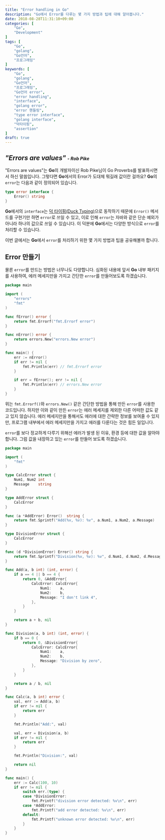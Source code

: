```yaml
---
title: "Error handling in Go"
description: "Go에서 Error를 다루는 몇 가지 방법과 팁에 대해 알아봅니다."
date: 2018-08-28T11:31:10+09:00
categories: [
    "Go",
    "Development"
]
tags: [
    "Go",
    "golang",
    "Go언어",
    "프로그래밍"
]
keywords: [
    "Go",
    "golang",
    "Go언어",
	"프로그래밍",
	"Go언어 error",
	"error handling",
	"interface",
	"golang error",
    "error 핸들링",
    "type error interface",
    "golang interface",
    "덕타이핑",
    "assertion"
]
draft: true
---
```


## *"Errors are values" <small><small>- Rob Pike</small></small>*
"Errors are values"는 **Go**의 개발자이신 Rob Pike님이 Go Proverbs를 발표하시면서 하신 말씀입니다. 그렇다면 **Go**에서의 Error가 도대체 뭐길래 값이란 걸까요? **Go**의 `error`는 다음과 같이 정의되어 있습니다.

```go
type error interface {
    Error() string
}
```

**Go**에서의 `interface`는 [덕 타이핑(Duck Typing)](https://ko.wikipedia.org/wiki/%EB%8D%95_%ED%83%80%EC%9D%B4%ED%95%91)으로 동작하기 때문에 `Error()` 메서드를 구현기만 하면 `error`로 쓰일 수 있고, 이로 인해 `error`는 자바와 같은 단순 예외가 아니라 하나의 값으로 쓰일 수 있습니다. 이 덕분에 **Go**에서는 다양한 방식으로 `error`를 처리할 수 있습니다.

이번 글에서는 **Go**에서 `error`를 처리하기 위한 몇 가지 방법과 팁을 공유해볼까 합니다.

## Error 만들기
물론 `error`를 만드는 방법은 너무나도 다양합니다. 심화된 내용에 앞서 **Go** 내부 패키지를 사용하여, 에러 메세지만을 가지고 간단한 `error`를 만들어보도록 하겠습니다.

```go
package main

import (
	"errors"
	"fmt"
)

func fError() error {
	return fmt.Errorf("fmt.Errorf error")
}

func nError() error {
	return errors.New("errors.New error")
}

func main() {
	err := nError()
	if err != nil {
		fmt.Println(err) // fmt.Errorf error
	}

	if err = fError(); err != nil {
		fmt.Println(err) // errors.New error
	}
}
```

위는 `fmt.Errorf()`와 `errors.New()` 같은 간단한 방법을 통해 만든 `error`를 사용한 코드입니다. 하지만 이와 같이 만든 `error`는 에러 메세지를 제외한 다른 어떠한 값도 같고 있지 않습니다. 에러 메세지만을 통해서도 에러에 대한 간략한 정보를 보여줄 수 있지만, 프로그램 내부에서 에러 메세지만을 가지고 에러를 다룬다는 것은 힘든 일입니다.

`error`를 보다 정교하게 다루기 위해선 에러가 발생 된 이유, 환경 등에 대한 값을 알아야 합니다. 그럼 값을 내장하고 있는 `error`를 만들어 보도록 하겠습니다.

```go
package main

import (
	"fmt"
)

type CalcError struct {
	Num1, Num2 int
	Message    string
}

type AddError struct {
	CalcError
}

func (a *AddError) Error()  string {
	return fmt.Sprintf("Add(%v, %v): %v", a.Num1, a.Num2, a.Message)
}

type DivisionError struct {
	CalcError
}

func (d *DivisionError) Error() string {
	return fmt.Sprintf("Division(%v, %v): %v", d.Num1, d.Num2, d.Message)
}

func Add(a, b int) (int, error) {
	if a == 4 || b == 4 {
		return 0, &AddError{
			CalcError: CalcError{
				Num1:    a,
				Num2:    b,
				Message: "I don't link 4",
			},
		}
	}

	return a + b, nil
}

func Division(a, b int) (int, error) {
	if b == 0 {
		return 0, &DivisionError{
			CalcError: CalcError{
				Num1:    a,
				Num2:    b,
				Message: "Division by zero",
			},
		}
	}

	return a / b, nil
}

func Calc(a, b int) error {
	val, err := Add(a, b)
	if err != nil {
		return err
	}

	fmt.Println("Add:", val)

	val, err = Division(a, b)
	if err != nil {
		return err
	}

	fmt.Println("Division:", val)

	return nil
}

func main() {
	err := Calc(100, 10)
	if err != nil {
		switch err.(type) {
		case *DivisionError:
			fmt.Printf("division error detected: %v\n", err)
		case *AddError:
			fmt.Printf("add error detected: %v\n", err)
		default:
			fmt.Printf("unknown error detected: %v\n", err)
		}
	}
}
```